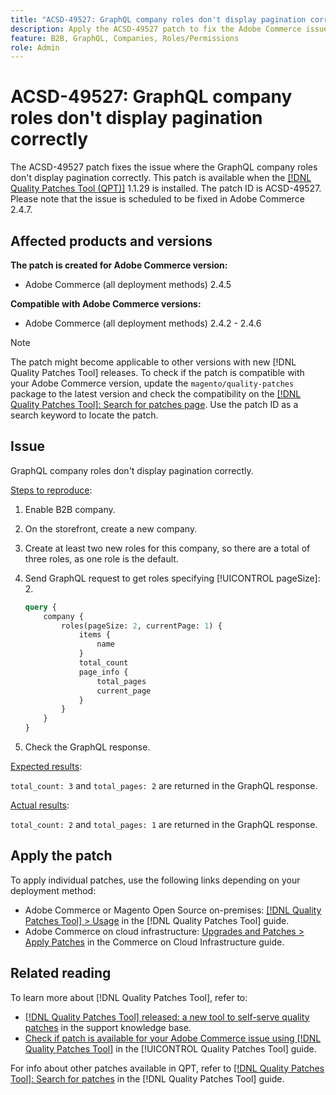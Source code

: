 ```yaml
---
title: "ACSD-49527: GraphQL company roles don't display pagination correctly"
description: Apply the ACSD-49527 patch to fix the Adobe Commerce issue where the GraphQL company roles don't display pagination correctly.
feature: B2B, GraphQL, Companies, Roles/Permissions
role: Admin
---
```

# ACSD-49527: GraphQL company roles don't display pagination correctly

The ACSD-49527 patch fixes the issue where the GraphQL company roles don't display pagination correctly. This patch is available when the [[!DNL Quality Patches Tool (QPT)]](https://experienceleague.adobe.com/en/docs/commerce-knowledge-base/kb/announcements/commerce-announcements/magento-quality-patches-released-new-tool-to-self-serve-quality-patches) 1.1.29 is installed. The patch ID is ACSD-49527. Please note that the issue is scheduled to be fixed in Adobe Commerce 2.4.7.

## Affected products and versions

**The patch is created for Adobe Commerce version:**

* Adobe Commerce (all deployment methods) 2.4.5

**Compatible with Adobe Commerce versions:**

* Adobe Commerce (all deployment methods) 2.4.2 - 2.4.6

>[!NOTE]
>
>The patch might become applicable to other versions with new [!DNL Quality Patches Tool] releases. To check if the patch is compatible with your Adobe Commerce version, update the `magento/quality-patches` package to the latest version and check the compatibility on the [[!DNL Quality Patches Tool]: Search for patches page](https://experienceleague.adobe.com/tools/commerce-quality-patches/index.html). Use the patch ID as a search keyword to locate the patch.

## Issue

GraphQL company roles don't display pagination correctly.

<u>Steps to reproduce</u>:

1. Enable B2B company.
1. On the storefront, create a new company.
1. Create at least two new roles for this company, so there are a total of three roles, as one role is the default.
1. Send GraphQL request to get roles specifying [!UICONTROL pageSize]: 2.

    ```GraphQL
    query {
        company {
            roles(pageSize: 2, currentPage: 1) {
                items {
                    name
                }
                total_count
                page_info {
                    total_pages
                    current_page
                }
            }
        }
    } 
    ```
    
1. Check the GraphQL response.

<u>Expected results</u>:

`total_count: 3` and `total_pages: 2` are returned in the GraphQL response.

<u>Actual results</u>:

`total_count: 2` and `total_pages: 1` are returned in the GraphQL response.

## Apply the patch

To apply individual patches, use the following links depending on your deployment method:

* Adobe Commerce or Magento Open Source on-premises: [[!DNL Quality Patches Tool] > Usage](/help/tools/quality-patches-tool/usage.md) in the [!DNL Quality Patches Tool] guide.
* Adobe Commerce on cloud infrastructure: [Upgrades and Patches > Apply Patches](https://experienceleague.adobe.com/docs/commerce-cloud-service/user-guide/develop/upgrade/apply-patches.html) in the Commerce on Cloud Infrastructure guide.

## Related reading

To learn more about [!DNL Quality Patches Tool], refer to:

* [[!DNL Quality Patches Tool] released: a new tool to self-serve quality patches](https://experienceleague.adobe.com/en/docs/commerce-knowledge-base/kb/announcements/commerce-announcements/magento-quality-patches-released-new-tool-to-self-serve-quality-patches) in the support knowledge base.
* [Check if patch is available for your Adobe Commerce issue using [!DNL Quality Patches Tool]](/help/tools/quality-patches-tool/patches-available-in-qpt/check-patch-for-magento-issue-with-magento-quality-patches.md) in the [!UICONTROL Quality Patches Tool] guide.


For info about other patches available in QPT, refer to [[!DNL Quality Patches Tool]: Search for patches](https://experienceleague.adobe.com/tools/commerce-quality-patches/index.html) in the [!DNL Quality Patches Tool] guide.
